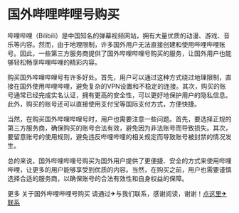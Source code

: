 # 国外哔哩哔哩号购买

哔哩哔哩（Bilibili）是中国知名的弹幕视频网站，拥有大量优质的动漫、游戏、音乐等内容。然而，由于地理限制，许多国外用户无法直接创建和使用哔哩哔哩账号。因此，一些第三方服务商提供了国外哔哩哔哩号购买的服务，让国外用户也能够轻松畅享哔哩哔哩的精彩内容。

购买国外哔哩哔哩号有许多好处。首先，用户可以通过这种方式绕过地理限制，直接在国外使用哔哩哔哩，避免复杂的VPN设置和不稳定的连接。其次，购买的账号通常已经完成实名认证，拥有更高的安全性，可以更好地保护用户的隐私信息。此外，购买的账号还可以直接使用支付宝等国际支付方式，方便快捷。

当然，在购买国外哔哩哔哩号时，用户也需要注意一些问题。首先，要选择正规的第三方服务商，确保购买的账号合法有效，避免因为非法账号而导致损失。其次，要留意账号的使用规则，避免违反哔哩哔哩的相关规定而导致账号被封禁的情况发生。

总的来说，国外哔哩哔哩号购买为国外用户提供了更便捷、安全的方式来使用哔哩哔哩，让更多的用户能够享受到优质的内容。当然，在购买之前，用户也需要谨慎选择合适的服务商，以确保账号的合法有效性和自身权益的保障。

更多 关于国外哔哩哔哩号购买 请通过✈与我们联系，感谢阅读，谢谢！[点这里✈联系](https://lm.k02.cc)